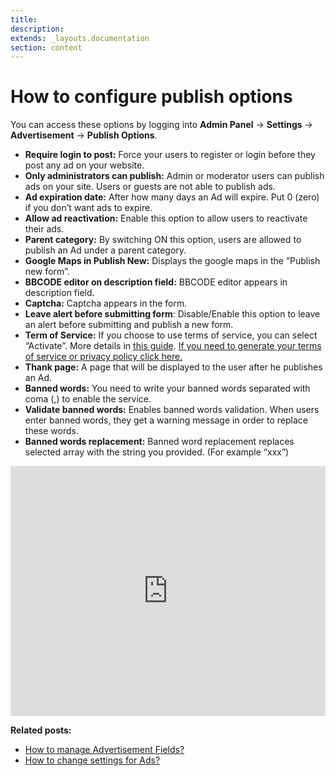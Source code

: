 ```yaml
---
title:
description:
extends: _layouts.documentation
section: content
---
```


# How to configure publish options

You can access these options by logging into **Admin Panel** ->  **Settings**  ->  **Advertisement**  ->  **Publish Options**.


-   **Require login to post:**  Force your users to register or login before they post any ad on your website.
-   **Only administrators can publish:**  Admin or moderator users can publish ads on your site. Users or guests are not able to publish ads.
-   **Ad expiration date:**  After how many days an Ad will expire. Put 0 (zero) if you don’t want ads to expire.
-   **Allow ad reactivation:**  Enable this option to allow users to reactivate their ads.
-   **Parent category:**  By switching ON this option, users are allowed to publish an Ad under a parent category.
-   **Google Maps in Publish New:**  Displays the google maps in the “Publish new form”.
-   **BBCODE editor on description field:**  BBCODE editor appears in description field.
-   **Captcha:**  Captcha appears in the form.
-   **Leave alert before submitting form**: Disable/Enable this option to leave an alert before submitting and publish a new form.
-   **Term of Service:**  If you choose to use terms of service, you can select “Activate”. More details in  [this guide](content-add-pages.md).  [If you need to generate your terms of service or privacy policy click here.](https://www.shareasale.com/r.cfm?b=854385&u=1782794&m=65338)
-   **Thank page:**  A page that will be displayed to the user after he publishes an Ad.
-   **Banned words:**  You need to write your banned words separated with coma (,) to enable the service.
-   **Validate banned words:**  Enables banned words validation. When users enter banned words, they get a warning message in order to replace these words.
-   **Banned words replacement:**  Banned word replacement replaces selected array with the string you provided. (For example “xxx”)

  
<iframe width="100%" height="400px" src="https://www.youtube.com/embed/https://youtu.be/LNjmD1QaCQg" title="Yclas video" frameborder="0" allow="accelerometer; autoplay; clipboard-write; encrypted-media; gyroscope; picture-in-picture" allowfullscreen></iframe>
 
**Related posts:**

-   [How to manage Advertisement Fields?](advertisement-manage-advertisement-fields.md)
-   [How to change settings for Ads?](advertisement-change-settings-for-ads.md)





